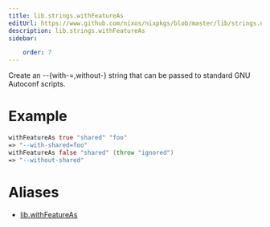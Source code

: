 ```yaml
---
title: lib.strings.withFeatureAs
editUrl: https://www.github.com/nixos/nixpkgs/blob/master/lib/strings.nix#L1193C19
description: lib.strings.withFeatureAs
sidebar:

    order: 7
---
```


Create an --{with-<feat>=<value>,without-<feat>} string that can be passed to
standard GNU Autoconf scripts.

# Example

```nix
withFeatureAs true "shared" "foo"
=> "--with-shared=foo"
withFeatureAs false "shared" (throw "ignored")
=> "--without-shared"
```


# Aliases

- [lib.withFeatureAs](./reference/lib/lib-withFeatureAs)


